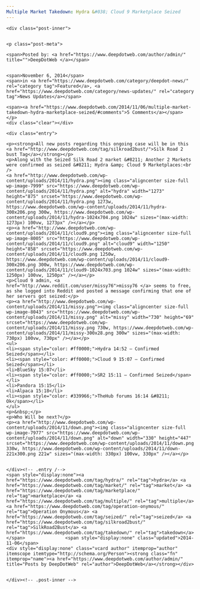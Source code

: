 ```yaml
---
Multiple Market Takedown: Hydra &#038; Cloud 9 Marketplace Seized
---
```

<article class="post-listing post-7998 post type-post status-publish format-standard has-post-thumbnail hentry category-deepdot-news category-news-updates tag-hydra tag-market tag-marketplace tag-multiple tag-operation-onymous tag-seized tag-silkroad2bust tag-takedown">
    
    <div class="post-inner">
    
    
    <p class="post-meta">
    
    <span>Posted by: <a href="https://www.deepdotweb.com/author/admin/" title="">DeepDotWeb </a></span>
    
    
    <span>November 6, 2014</span>
    <span>in <a href="https://www.deepdotweb.com/category/deepdot-news/" rel="category tag">Featured</a>, <a href="https://www.deepdotweb.com/category/news-updates/" rel="category tag">News Updates</a></span>
    
    <span><a href="https://www.deepdotweb.com/2014/11/06/multiple-market-takedown-hydra-marketplace-seized/#comments">5 Comments</a></span>
    </p>
    <div class="clear"></div>
    
    <div class="entry">
    
    <p><strong>All new posts regarding this ongoing case will be in this <a href="http://www.deepdotweb.com/tag/silkroad2bust/">Silk Road 2 bust Tag</a></strong></p>
    <p>Along with the Seized Silk Road 2 market &#8211; Another 2 Markets were confirmed as seized &#8211; Hydra &amp; Cloud 9 Marketplaces:<br />
    <a href="http://www.deepdotweb.com/wp-content/uploads/2014/11/hydra.png"><img class="aligncenter size-full wp-image-7999" src="https://www.deepdotweb.com/wp-content/uploads/2014/11/hydra.png" alt="hydra" width="1273" height="875" srcset="https://www.deepdotweb.com/wp-content/uploads/2014/11/hydra.png 1273w, https://www.deepdotweb.com/wp-content/uploads/2014/11/hydra-300x206.png 300w, https://www.deepdotweb.com/wp-content/uploads/2014/11/hydra-1024x704.png 1024w" sizes="(max-width: 1273px) 100vw, 1273px" /></a></p>
    <p><a href="http://www.deepdotweb.com/wp-content/uploads/2014/11/cloud9.png"><img class="aligncenter size-full wp-image-8005" src="https://www.deepdotweb.com/wp-content/uploads/2014/11/cloud9.png" alt="cloud9" width="1250" height="858" srcset="https://www.deepdotweb.com/wp-content/uploads/2014/11/cloud9.png 1250w, https://www.deepdotweb.com/wp-content/uploads/2014/11/cloud9-300x206.png 300w, https://www.deepdotweb.com/wp-content/uploads/2014/11/cloud9-1024x703.png 1024w" sizes="(max-width: 1250px) 100vw, 1250px" /></a></p>
    <p>Cloud 9 admin, <a href="http://www.reddit.com/user/missy76">missy76 </a> seems to free,  as she logged into Reddit and posted a message confirming that one of her servers got seized:</p>
    <p><a href="http://www.deepdotweb.com/wp-content/uploads/2014/11/missy.png"><img class="aligncenter size-full wp-image-8043" src="https://www.deepdotweb.com/wp-content/uploads/2014/11/missy.png" alt="missy" width="730" height="69" srcset="https://www.deepdotweb.com/wp-content/uploads/2014/11/missy.png 730w, https://www.deepdotweb.com/wp-content/uploads/2014/11/missy-300x28.png 300w" sizes="(max-width: 730px) 100vw, 730px" /></a></p>
    <ul>
    <li><span style="color: #ff0000;">Hydra 14:52 – Confirmed Seized</span></li>
    <li><span style="color: #ff0000;">Cloud 9 15:07 – Confirmed Seized</span></li>
    <li>BlueSky 15:07</li>
    <li><span style="color: #ff0000;">SR2 15:11 – Confirmed Seized</span></li>
    <li>Pandora 15:15</li>
    <li>Alpaca 15:18</li>
    <li><span style="color: #339966;">TheHub forums 16:14 &#8211; Ok</span></li>
    </ul>
    <p>&nbsp;</p>
    <p>Who Will be next?</p>
    <p><a href="http://www.deepdotweb.com/wp-content/uploads/2014/11/down.png"><img class="aligncenter size-full wp-image-7977" src="https://www.deepdotweb.com/wp-content/uploads/2014/11/down.png" alt="down" width="330" height="447" srcset="https://www.deepdotweb.com/wp-content/uploads/2014/11/down.png 330w, https://www.deepdotweb.com/wp-content/uploads/2014/11/down-221x300.png 221w" sizes="(max-width: 330px) 100vw, 330px" /></a></p>
    
    
    </div><!-- .entry /-->
    <span style="display:none"><a href="https://www.deepdotweb.com/tag/hydra/" rel="tag">hydra</a> <a href="https://www.deepdotweb.com/tag/market/" rel="tag">market</a> <a href="https://www.deepdotweb.com/tag/marketplace/" rel="tag">marketplace</a> <a href="https://www.deepdotweb.com/tag/multiple/" rel="tag">multiple</a> <a href="https://www.deepdotweb.com/tag/operation-onymous/" rel="tag">Operation Onymous</a> <a href="https://www.deepdotweb.com/tag/seized/" rel="tag">seized</a> <a href="https://www.deepdotweb.com/tag/silkroad2bust/" rel="tag">SilkRoad2Bust</a> <a href="https://www.deepdotweb.com/tag/takedown/" rel="tag">takedown</a></span>				<span style="display:none" class="updated">2014-11-06</span>
    <div style="display:none" class="vcard author" itemprop="author" itemscope itemtype="http://schema.org/Person"><strong class="fn" itemprop="name"><a href="https://www.deepdotweb.com/author/admin/" title="Posts by DeepDotWeb" rel="author">DeepDotWeb</a></strong></div>
    
    
    </div><!-- .post-inner -->
</article><!-- .post-listing -->

